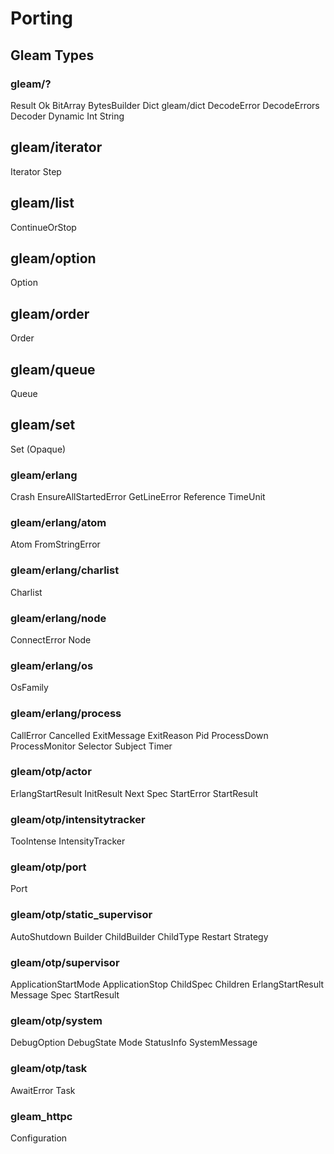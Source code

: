 # Porting

## Gleam Types

### gleam/?
Result
Ok
BitArray
BytesBuilder
Dict gleam/dict
DecodeError
DecodeErrors
Decoder
Dynamic
Int
String

## gleam/iterator
Iterator
Step

## gleam/list
ContinueOrStop

## gleam/option
Option

## gleam/order
Order

## gleam/queue
Queue

## gleam/set
Set (Opaque)

### gleam/erlang
Crash
EnsureAllStartedError
GetLineError
Reference
TimeUnit

### gleam/erlang/atom
Atom
FromStringError

### gleam/erlang/charlist
Charlist

### gleam/erlang/node
ConnectError
Node

### gleam/erlang/os
OsFamily

### gleam/erlang/process
CallError
Cancelled
ExitMessage
ExitReason
Pid
ProcessDown
ProcessMonitor
Selector
Subject
Timer

### gleam/otp/actor
ErlangStartResult
InitResult
Next
Spec
StartError
StartResult

### gleam/otp/intensitytracker
TooIntense
IntensityTracker

### gleam/otp/port
Port

### gleam/otp/static_supervisor
AutoShutdown
Builder
ChildBuilder
ChildType
Restart
Strategy

### gleam/otp/supervisor
ApplicationStartMode
ApplicationStop
ChildSpec
Children
ErlangStartResult
Message
Spec
StartResult

### gleam/otp/system
DebugOption
DebugState
Mode
StatusInfo
SystemMessage

### gleam/otp/task
AwaitError
Task


### gleam_httpc
Configuration

